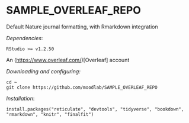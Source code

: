 # SAMPLE_OVERLEAF_REPO
Default Nature journal formatting, with Rmarkdown integration

*Dependencies*:

`RStudio >= v1.2.50`

An (https://www.overleaf.com/)[Overleaf] account


*Downloading and configuring:*
```
cd ~
git clone https://github.com/moodlab/SAMPLE_OVERLEAF_REPO
```


*Installation*:
```
install.packages("reticulate", "devtools", "tidyverse", "bookdown", "rmarkdown", "knitr", "finalfit")
```
